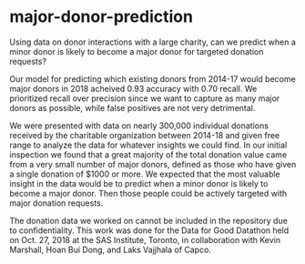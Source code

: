 # major-donor-prediction
Using data on donor interactions with a large charity, can we predict when a minor donor is likely to become a major donor for targeted donation requests?

Our model for predicting which existing donors from 2014-17 would become major donors in 2018 acheived 0.93 accuracy with 0.70 recall. We prioritized recall over precision since we want to capture as many major donors as possible, while false positives are not very detrimental.

We were presented with data on nearly 300,000 individual donations received by the charitable organization between 2014-18 and given free range to analyze the data for whatever insights we could find. In our initial inspection we found that a great majority of the total donation value came from a very small number of major donors, defined as those who have given a single donation of $1000 or more. We expected that the most valuable insight in the data would be to predict when a minor donor is likely to become a major donor. Then those people could be actively targeted with major donation requests.



The donation data we worked on cannot be included in the repository due to confidentiality. This work was done for the Data for Good Datathon held on Oct. 27, 2018 at the SAS Institute, Toronto, in collaboration with Kevin Marshall, Hoan Bui Dong, and Laks Vajjhala of Capco.
